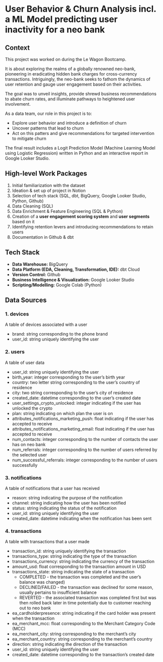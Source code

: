 # User Behavior & Churn Analysis incl. a ML Model predicting user inactivity for a neo bank

## Context

This project was worked on during the Le Wagon Bootcamp.

It is about exploring the realms of a globally renowned neo-bank, pioneering in eradicating hidden bank charges for cross-currency transactions. Intriguingly, the neo-bank seeks to fathom the dynamics of user retention and gauge user engagement based on their activities.

The goal was to unveil insights, provide shrewd business recommendations to abate churn rates, and illuminate pathways to heightened user involvement.

As a data team, our role in this project is to:

- Explore user behavior and introduce a definition of churn
- Uncover patterns that lead to churn
- Act on this patters and give recommendations for targeted intervention to mitigate churn

The final result includes a Logit Prediction Model (Machine Learning Model using Logistic Regression) written in Python and an interactive report in Google Looker Studio.

## High-level Work Packages

1. Initial familiarization with the dataset
2. Ideation & set up of project in Notion
3. Selection of tech stack (SQL, dbt, BigQuery, Google Looker Studio, Python, Github)
4. Data Cleaning (SQL)
5. Data Enrichment & Feature Engineering (SQL & Python)
6. Creation of a **user engagement scoring system** and **user segments** based on it
7. Identifying retention levers and introducing recommendations to retain users
9. Documentation in Github & dbt

## Tech Stack
- **Data Warehouse:** BigQuery
- **Data Platform (EDA, Cleaning, Transformation, IDE):** dbt Cloud
- **Version Control:** Github
- **Business Intelligence & Visualization:** Google Looker Studio
- **Scripting/Modelling:** Google Colab (Python)

## Data Sources

### 1. devices

A table of devices associated with a user

- brand: string corresponding to the phone brand
- user_id: string uniquely identifying the user

### 2. users

A table of user data

- user_id: string uniquely identifying the user
- birth_year: integer corresponding to the user’s birth year
- country: two letter string corresponding to the user’s country of residence
- city: two string corresponding to the user’s city of residence
- created_date: datetime corresponding to the user’s created date
- user_settings_crypto_unlocked: integer indicating if the user has unlocked the crypto
- plan: string indicating on which plan the user is on
- attributes_notifications_marketing_push: float indicating if the user has accepted to receive
- attributes_notifications_marketing_email: float indicating if the user has accepted to receive
- num_contacts: integer corresponding to the number of contacts the user has on neo bank
- num_referrals: integer corresponding to the number of users referred by the selected user
- num_successful_referrals: integer corresponding to the number of users successfully

### 3. notifications

A table of notifications that a user has received

- reason: string indicating the purpose of the notification
- channel: string indicating how the user has been notified
- status: string indicating the status of the notification
- user_id: string uniquely identifying the user
- created_date: datetime indicating when the notification has been sent

### 4. transactions

A table with transactions that a user made

- transaction_id: string uniquely identifying the transaction
- transactions_type: string indicating the type of the transaction
- transactions_currency: string indicating the currency of the transaction
- amount_usd: float corresponding to the transaction amount in USD
- transactions_state: string indicating the state of a transaction
  - COMPLETED - the transaction was completed and the user’s balance was changed)
  - DECLINED/FAILED - the transaction was declined for some reason, usually pertains to insufficient balance
  - REVERTED - the associated transaction was completed first but was then rolled back later in time potentially due      to customer reaching out to neo bank
- ea_cardholderpresence: string indicating if the card holder was present when the transaction
- ea_merchant_mcc: float corresponding to the Merchant Category Code (MCC) 
- ea_merchant_city: string corresponding to the merchant’s city
- ea_merchant_country: string corresponding to the merchant’s country
- direction: string indicating the direction of the transaction
- user_id: string uniquely identifying the user
- created_date: datetime corresponding to the transaction’s created date
